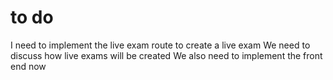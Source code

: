 # to do
I need to implement the live exam route to create a live exam
We need to discuss how live exams will be created 
We also need to implement the front end now